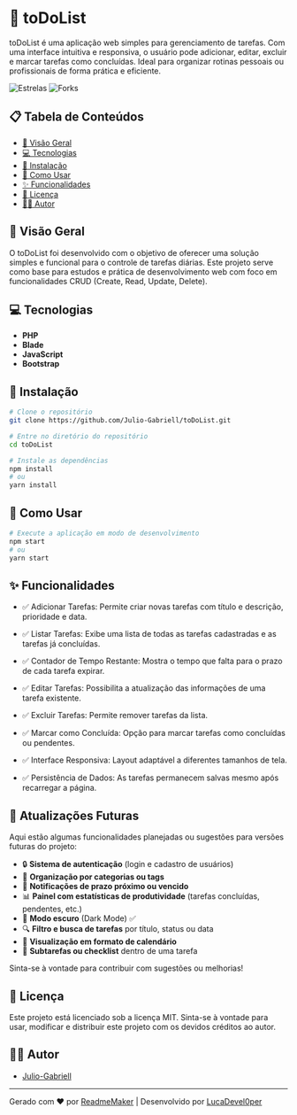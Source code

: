 # 🚀 toDoList

toDoList é uma aplicação web simples para gerenciamento de tarefas. Com uma interface intuitiva e responsiva, o usuário pode adicionar, editar, excluir e marcar tarefas como concluídas. Ideal para organizar rotinas pessoais ou profissionais de forma prática e eficiente.

![Estrelas](https://img.shields.io/github/stars/Julio-Gabriell/toDoList.svg)
![Forks](https://img.shields.io/github/forks/Julio-Gabriell/toDoList.svg)

## 📋 Tabela de Conteúdos

- [📖 Visão Geral](#-visão-geral)
- [💻 Tecnologias](#-tecnologias)
- [🚀 Instalação](#-instalação)
- [📝 Como Usar](#-como-usar)
- [✨ Funcionalidades](#-funcionalidades)
- [📄 Licença](#-licença)
- [👨‍💻 Autor](#-autor)

## 📖 Visão Geral

O toDoList foi desenvolvido com o objetivo de oferecer uma solução simples e funcional para o controle de tarefas diárias. Este projeto serve como base para estudos e prática de desenvolvimento web com foco em funcionalidades CRUD (Create, Read, Update, Delete).

## 💻 Tecnologias

- **PHP**
- **Blade**
- **JavaScript**
- **Bootstrap**

## 🚀 Instalação

```bash
# Clone o repositório
git clone https://github.com/Julio-Gabriell/toDoList.git

# Entre no diretório do repositório
cd toDoList

# Instale as dependências
npm install
# ou
yarn install
```

## 📝 Como Usar

```bash
# Execute a aplicação em modo de desenvolvimento
npm start
# ou
yarn start
```

## ✨ Funcionalidades

- ✅ Adicionar Tarefas: Permite criar novas tarefas com título e descrição, prioridade e data.

- ✅ Listar Tarefas: Exibe uma lista de todas as tarefas cadastradas e as tarefas já concluídas.

- ✅ Contador de Tempo Restante: Mostra o tempo que falta para o prazo de cada tarefa expirar.

- ✅ Editar Tarefas: Possibilita a atualização das informações de uma tarefa existente.

- ✅ Excluir Tarefas: Permite remover tarefas da lista.

- ✅ Marcar como Concluída: Opção para marcar tarefas como concluídas ou pendentes.

- ✅ Interface Responsiva: Layout adaptável a diferentes tamanhos de tela.

- ✅ Persistência de Dados: As tarefas permanecem salvas mesmo após recarregar a página.

## 🚀 Atualizações Futuras

Aqui estão algumas funcionalidades planejadas ou sugestões para versões futuras do projeto:

- 🔒 **Sistema de autenticação** (login e cadastro de usuários)
- 📁 **Organização por categorias ou tags**
- 🔔 **Notificações de prazo próximo ou vencido**
- 📊 **Painel com estatísticas de produtividade** (tarefas concluídas, pendentes, etc.)
- 🌙 **Modo escuro** (Dark Mode) ✅
- 🔍 **Filtro e busca de tarefas** por título, status ou data
- 📆 **Visualização em formato de calendário**
- 📝 **Subtarefas ou checklist** dentro de uma tarefa

Sinta-se à vontade para contribuir com sugestões ou melhorias!


## 📄 Licença

Este projeto está licenciado sob a licença MIT.
Sinta-se à vontade para usar, modificar e distribuir este projeto com os devidos créditos ao autor.

## 👨‍💻 Autor

- [Julio-Gabriell](https://github.com/Julio-Gabriell)

---

Gerado com ❤️ por [ReadmeMaker](https://readmemaker.com) | Desenvolvido por [LucaDevel0per](https://github.com/LucaDevel0per)
